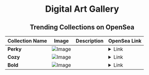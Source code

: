 <div align="center">

# Digital Art Gallery

## Trending Collections on OpenSea

| Collection Name                       | Image                                                                                     | Description                       | OpenSea Link                                                                                          |
|---------------------------------------|-------------------------------------------------------------------------------------------|-----------------------------------|--------------------------------------------------------------------------------------------------------|
| **Perky** | ![Image](https://i.seadn.io/s/raw/files/d11e5f3a1705852313784ce2c32b13e4.jpg?w=500&auto=format?w=200&auto=format) |  | <details><summary>Link</summary>[Perky](https://opensea.io/collection/perky-1918)</details> |
| **Cozy** | ![Image](https://i.seadn.io/s/raw/files/6da6a1245c44e053268138b70072e797.jpg?w=500&auto=format?w=200&auto=format) |  | <details><summary>Link</summary>[Cozy](https://opensea.io/collection/cozy-958)</details> |
| **Bold** | ![Image](https://i.seadn.io/s/raw/files/8e807c79fb52d0cd4ec01494f9c6cf38.jpg?w=500&auto=format?w=200&auto=format) |  | <details><summary>Link</summary>[Bold](https://opensea.io/collection/bold-938)</details> |

</div>